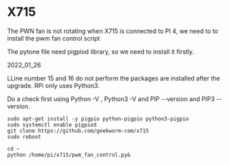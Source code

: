 # X715

The PWN fan is not rotating when X715 is connected to PI 4, we need to to install the pwm fan control script

The pytone file need pigpiod library, so we need to install it firstly.


2022_01_26

LLine number 15 and 16 do not perform the packages are installed after the upgrade. RPi only uses Python3.

Do a check first using Python -V , Python3 -V and PIP --version and PIP3 --version.

```
sudo apt-get install -y pigpio python-pigpio python3-pigpio
sudo systemctl enable pigpiod
git clone https://github.com/geekworm-com/x715
sudo reboot

cd ~
python /home/pi/x715/pwm_fan_control.py&
```
